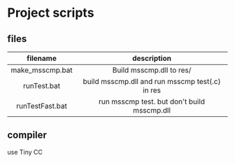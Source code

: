 # Project scripts

## files

| filename | description |
|:-:|:-:|
| make_msscmp.bat | Build msscmp.dll to res/ |
| runTest.bat    | build msscmp.dll and run msscmp test(.c) in res |
| runTestFast.bat | run msscmp test. but don't build msscmp.dll |

## compiler
use Tiny CC
